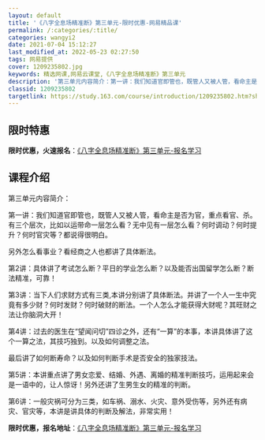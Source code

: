 ```yaml
---
layout: default
title: '《八字全息场精准断》第三单元-限时优惠-网易精品课'
permalink: /:categories/:title/
categories: wangyi2
date: 2021-07-04 15:12:27
last_modified_at: 2022-05-23 02:27:50
tags: 网易提供
cover: 1209235802.jpg
keywords: 精选网课,网易云课堂,《八字全息场精准断》第三单元
description: '第三单元内容简介：第一讲：我们知道官即管也，既管人又被人管，看命主是否为官，重点看官、杀。有三个层次，比如以运带命一层怎'
classid: 1209235802
targetlink: https://study.163.com/course/introduction/1209235802.htm?share=1&shareId=1025206652&utm_campaign=share&utm_medium=iphoneShare&utm_source=&utm_u=1025206652
---
```


## 限时特惠

**限时优惠，火速报名**：[《八字全息场精准断》第三单元-报名学习](https://study.163.com/course/introduction/1209235802.htm?share=1&shareId=1025206652&utm_campaign=share&utm_medium=iphoneShare&utm_source=&utm_u=1025206652)

## 课程介绍

第三单元内容简介：



第一讲：我们知道官即管也，既管人又被人管，看命主是否为官，重点看官、杀。有三个层次，比如以运带命一层怎么看？无中见有一层怎么看？何时调动？何时提升？何时官灾等？都说得很明白。

另外怎么看事业？看经商之人也都讲了具体断法。



第2讲：具体讲了考试怎么断？平日的学业怎么断？以及能否出国留学怎么断？断法精准，可靠！



第3讲：当下人们求财方式有三类,本讲分别讲了具体断法。并讲了一个人一生中究竟有多少财？何时发财？何时破财的断法。一个人怎么才能获得大财呢？其旺财之法让你脑洞大开！



第4讲：过去的医生在“望闻问切”四诊之外，还有“一算”的本事，本讲具体讲了这个一算之法，其技巧独到。以及如何调整之法。

最后讲了如何断寿命？以及如何判断手术是否安全的独家技法。



第5讲：本讲重点讲了男女恋爱、结婚、外遇、离婚的精准判断技巧，运用起来会是一语中的，让人惊讶！另外还讲了生男生女的精准的判断。



第6讲：一般灾祸可分为三类，如车祸、溺水、火灾、意外受伤等，另外还有病灾、官灾等，本讲是讲具体的判断及解法，非常实用！

**限时优惠，报名地址**：[《八字全息场精准断》第三单元-报名学习](https://study.163.com/course/introduction/1209235802.htm?share=1&shareId=1025206652&utm_campaign=share&utm_medium=iphoneShare&utm_source=&utm_u=1025206652)

